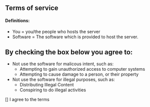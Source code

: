 ## Terms of service
#### Definitions:
- You = you/the people who hosts the server
- Software = The software which is provided to host the server.

## By checking the box below you agree to:
- Not use the software for malicous intent, such as:
  - Attempting to gain unauthorized access to computer systems
  - Attempting to cause damage to a person, or their property
- Not use the software for illegal purposes, such as:
  - Distributing Illegal Content
  - Conspiring to do illegal activities

[] I agree to the terms